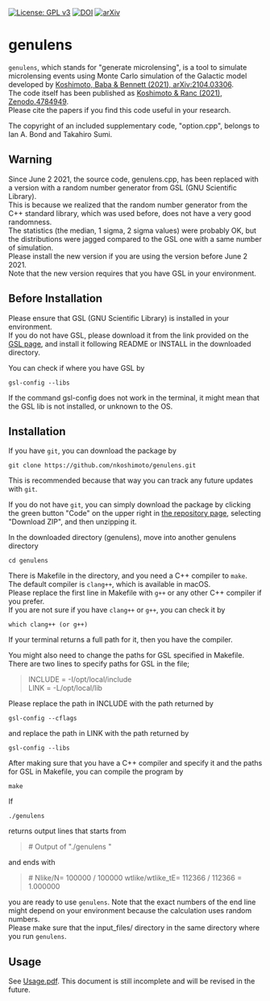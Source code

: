 [![License: GPL v3](https://img.shields.io/badge/License-GPL%20v3-yellow.svg)](http://www.gnu.org/licenses/gpl-3.0)
[![DOI](https://zenodo.org/badge/369252917.svg)](https://zenodo.org/badge/latestdoi/369252917)
[![arXiv](http://img.shields.io/badge/arXiv-2104.03306-orange.svg?style=flat)](https://arxiv.org/abs/2104.03306)



# genulens
`genulens`, which stands for "generate microlensing", is a tool to simulate microlensing events using Monte Carlo simulation of the Galactic model developed by [Koshimoto, Baba & Bennett (2021), arXiv:2104.03306](https://arxiv.org/abs/2104.03306).  
The code itself has been published as [Koshimoto & Ranc (2021), Zenodo.4784949](http://doi.org/10.5281/zenodo.4784949).   
Please cite the papers if you find this code useful in your research. 

The copyright of an included supplementary code, "option.cpp", belongs to Ian A. Bond and Takahiro Sumi.


## Warning
Since June 2 2021, the source code, genulens.cpp, has been replaced with a version with a random number generator from GSL (GNU Scientific Library).  
This is because we realized that the random number generator from the C++ standard library, which was used before, does not have a very good randomness.  
The statistics (the median, 1 sigma, 2 sigma values) were probably OK, but the distributions were jagged compared to the GSL one with a same number of simulation.  
Please install the new version if you are using the version before June 2 2021.  
Note that the new version requires that you have GSL in your environment.  
 
## Before Installation
Please ensure that GSL (GNU Scientific Library) is installed in your environment.  
If you do not have GSL, please download it from the link provided on the [GSL page](https://www.gnu.org/software/gsl/), and install it following README or INSTALL in the downloaded directory.

You can check if where you have GSL by  
```
gsl-config --libs
```
If the command gsl-config does not work in the terminal, it might mean that the GSL lib is not installed, or unknown to the OS.


## Installation
If you have `git`, you can download the package by 
``` 
git clone https://github.com/nkoshimoto/genulens.git
```
This is recommended because that way you can track any future updates with `git`.

If you do not have `git`, you can simply download the package by clicking the green button "Code" on the upper right in [the repository page](https://github.com/nkoshimoto/genulens), selecting "Download ZIP", and then unzipping it.

In the downloaded directory (genulens), move into another genulens directory  
``` 
cd genulens  
```
There is Makefile in the directory, and you need a C++ compiler to `make`.  
The default compiler is `clang++`, which is available in macOS.  
Please replace the first line in Makefile with `g++` or any other C++ compiler if you prefer.  
If you are not sure if you have `clang++` or `g++`, you can check it by  
```
which clang++ (or g++)
```
If your terminal returns a full path for it, then you have the compiler.

You might also need to change the paths for GSL specified in Makefile.  
There are two lines to specify paths for GSL in the file;  
> INCLUDE = -I/opt/local/include  
> LINK = -L/opt/local/lib  

Please replace the path in INCLUDE with the path returned by  
```
gsl-config --cflags
```
and replace the path in LINK with the path returned by  
```
gsl-config --libs
```


After making sure that you have a C++ compiler and specify it and the paths for GSL in Makefile, you can compile the program by  
```
make
```

If  
```
./genulens  
```
returns output lines that starts from   
> \#   Output of "./genulens "  

and ends with  
> \# Nlike/N= 100000 / 100000      wtlike/wtlike\_tE= 112366 / 112366 = 1.000000   

you are ready to use `genulens`. Note that the exact numbers of the end line might depend on your environment because the calculation uses random numbers.  
Please make sure that the input\_files/ directory in the same directory where you run `genulens`.


## Usage
See [Usage.pdf](https://github.com/nkoshimoto/genulens/blob/main/Usage.pdf).
This document is still incomplete and will be revised in the future.


